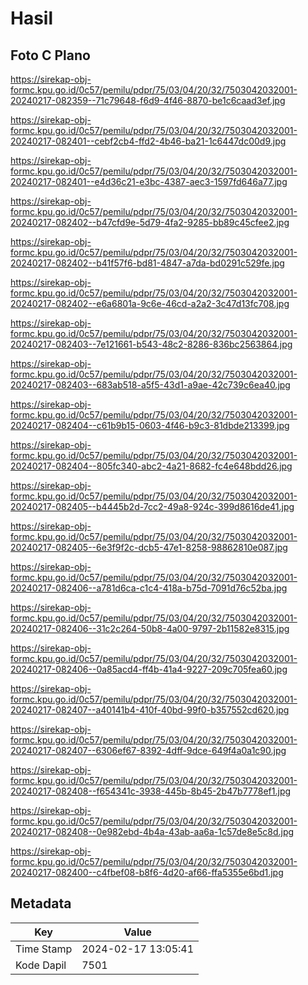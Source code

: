 # Hasil

## Foto C Plano

https://sirekap-obj-formc.kpu.go.id/0c57/pemilu/pdpr/75/03/04/20/32/7503042032001-20240217-082359--71c79648-f6d9-4f46-8870-be1c6caad3ef.jpg

https://sirekap-obj-formc.kpu.go.id/0c57/pemilu/pdpr/75/03/04/20/32/7503042032001-20240217-082401--cebf2cb4-ffd2-4b46-ba21-1c6447dc00d9.jpg

https://sirekap-obj-formc.kpu.go.id/0c57/pemilu/pdpr/75/03/04/20/32/7503042032001-20240217-082401--e4d36c21-e3bc-4387-aec3-1597fd646a77.jpg

https://sirekap-obj-formc.kpu.go.id/0c57/pemilu/pdpr/75/03/04/20/32/7503042032001-20240217-082402--b47cfd9e-5d79-4fa2-9285-bb89c45cfee2.jpg

https://sirekap-obj-formc.kpu.go.id/0c57/pemilu/pdpr/75/03/04/20/32/7503042032001-20240217-082402--b41f57f6-bd81-4847-a7da-bd0291c529fe.jpg

https://sirekap-obj-formc.kpu.go.id/0c57/pemilu/pdpr/75/03/04/20/32/7503042032001-20240217-082402--e6a6801a-9c6e-46cd-a2a2-3c47d13fc708.jpg

https://sirekap-obj-formc.kpu.go.id/0c57/pemilu/pdpr/75/03/04/20/32/7503042032001-20240217-082403--7e121661-b543-48c2-8286-836bc2563864.jpg

https://sirekap-obj-formc.kpu.go.id/0c57/pemilu/pdpr/75/03/04/20/32/7503042032001-20240217-082403--683ab518-a5f5-43d1-a9ae-42c739c6ea40.jpg

https://sirekap-obj-formc.kpu.go.id/0c57/pemilu/pdpr/75/03/04/20/32/7503042032001-20240217-082404--c61b9b15-0603-4f46-b9c3-81dbde213399.jpg

https://sirekap-obj-formc.kpu.go.id/0c57/pemilu/pdpr/75/03/04/20/32/7503042032001-20240217-082404--805fc340-abc2-4a21-8682-fc4e648bdd26.jpg

https://sirekap-obj-formc.kpu.go.id/0c57/pemilu/pdpr/75/03/04/20/32/7503042032001-20240217-082405--b4445b2d-7cc2-49a8-924c-399d8616de41.jpg

https://sirekap-obj-formc.kpu.go.id/0c57/pemilu/pdpr/75/03/04/20/32/7503042032001-20240217-082405--6e3f9f2c-dcb5-47e1-8258-98862810e087.jpg

https://sirekap-obj-formc.kpu.go.id/0c57/pemilu/pdpr/75/03/04/20/32/7503042032001-20240217-082406--a781d6ca-c1c4-418a-b75d-7091d76c52ba.jpg

https://sirekap-obj-formc.kpu.go.id/0c57/pemilu/pdpr/75/03/04/20/32/7503042032001-20240217-082406--31c2c264-50b8-4a00-9797-2b11582e8315.jpg

https://sirekap-obj-formc.kpu.go.id/0c57/pemilu/pdpr/75/03/04/20/32/7503042032001-20240217-082406--0a85acd4-ff4b-41a4-9227-209c705fea60.jpg

https://sirekap-obj-formc.kpu.go.id/0c57/pemilu/pdpr/75/03/04/20/32/7503042032001-20240217-082407--a40141b4-410f-40bd-99f0-b357552cd620.jpg

https://sirekap-obj-formc.kpu.go.id/0c57/pemilu/pdpr/75/03/04/20/32/7503042032001-20240217-082407--6306ef67-8392-4dff-9dce-649f4a0a1c90.jpg

https://sirekap-obj-formc.kpu.go.id/0c57/pemilu/pdpr/75/03/04/20/32/7503042032001-20240217-082408--f654341c-3938-445b-8b45-2b47b7778ef1.jpg

https://sirekap-obj-formc.kpu.go.id/0c57/pemilu/pdpr/75/03/04/20/32/7503042032001-20240217-082408--0e982ebd-4b4a-43ab-aa6a-1c57de8e5c8d.jpg

https://sirekap-obj-formc.kpu.go.id/0c57/pemilu/pdpr/75/03/04/20/32/7503042032001-20240217-082400--c4fbef08-b8f6-4d20-af66-ffa5355e6bd1.jpg


## Metadata

| Key        | Value               |
| ---------- | ------------------- |
| Time Stamp | 2024-02-17 13:05:41 |
| Kode Dapil | 7501                |



